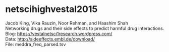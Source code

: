 # netscihighvestal2015
Jacob King, Vika Rauzin, Noor Rehman, and Haashim Shah  
  Networking drugs and their side effects to predict harmful drug interactions.  
  Blog: https://vestalnetsci1research.wordpress.com/  
  Data: http://sideeffects.embl.de/download/  
  File: meddra_freq_parsed.tsv
